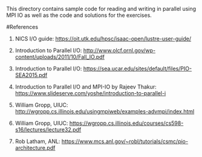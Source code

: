 This directory contains sample code for reading and writing in parallel using MPI IO as well as the code and solutions for the exercises.

#References
1. NICS I/O guide: 
https://oit.utk.edu/hpsc/isaac-open/lustre-user-guide/ 

2. Introduction to Parallel I/O: 
http://www.olcf.ornl.gov/wp-content/uploads/2011/10/Fall_IO.pdf

3. Introduction to Parallel I/O: https://sea.ucar.edu/sites/default/files/PIO-SEA2015.pdf 

4. Introduction to Parallel I/O and MPI-IO by Rajeev Thakur:
https://www.slideserve.com/yoshe/introduction-to-parallel-i

5. William Gropp, UIUC: http://wgropp.cs.illinois.edu/usingmpiweb/examples-advmpi/index.html 

6. William Gropp, UIUC: https://wgropp.cs.illinois.edu/courses/cs598-s16/lectures/lecture32.pdf 

7. Rob Latham, ANL: https://www.mcs.anl.gov/~robl/tutorials/csmc/pio-architecture.pdf

